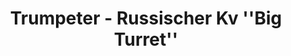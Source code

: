 ---
layout: product
title: "Trumpeter - Russischer Kv ''Big Turret''"
price: "TBA" 
desc: "N/A"
img_path: "/assets/img/TRU00311.jpg"
brand: "N/A"
available: false
special_offer: false
new: false
soon: true
cat: "010000"
subcat: "013400"
subsubcat: "0N/A"
sifra: "TRU00311"
---